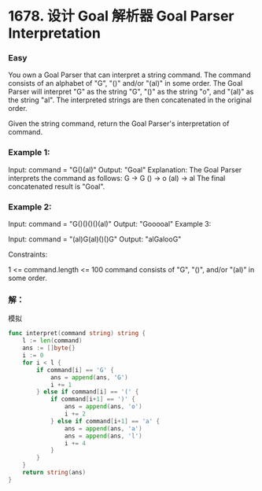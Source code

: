 # 1678. 设计 Goal 解析器 Goal Parser Interpretation

### Easy

You own a Goal Parser that can interpret a string command. The command consists of an alphabet of "G", "()" and/or "(al)" in some order. The Goal Parser will interpret "G" as the string "G", "()" as the string "o", and "(al)" as the string "al". The interpreted strings are then concatenated in the original order.

Given the string command, return the Goal Parser's interpretation of command.

### Example 1:

Input: command = "G()(al)"
Output: "Goal"
Explanation: The Goal Parser interprets the command as follows:
G -> G
() -> o
(al) -> al
The final concatenated result is "Goal".

### Example 2:

Input: command = "G()()()()(al)"
Output: "Gooooal"
Example 3:

Input: command = "(al)G(al)()()G"
Output: "alGalooG"

Constraints:

1 <= command.length <= 100
command consists of "G", "()", and/or "(al)" in some order.

### 解：

模拟

```go
func interpret(command string) string {
	l := len(command)
	ans := []byte{}
	i := 0
	for i < l {
		if command[i] == 'G' {
			ans = append(ans, 'G')
			i += 1
		} else if command[i] == '(' {
			if command[i+1] == ')' {
				ans = append(ans, 'o')
				i += 2
			} else if command[i+1] == 'a' {
				ans = append(ans, 'a')
				ans = append(ans, 'l')
				i += 4
			}
		}
	}
	return string(ans)
}
```